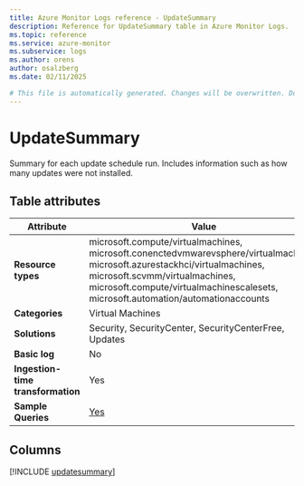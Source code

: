 ```yaml
---
title: Azure Monitor Logs reference - UpdateSummary
description: Reference for UpdateSummary table in Azure Monitor Logs.
ms.topic: reference
ms.service: azure-monitor
ms.subservice: logs
ms.author: orens
author: osalzberg
ms.date: 02/11/2025

# This file is automatically generated. Changes will be overwritten. Do not change this file directly.
---
```


# UpdateSummary

Summary for each update schedule run. Includes information such as how many updates were not installed.


## Table attributes

|Attribute|Value|
|---|---|
|**Resource types**|microsoft.compute/virtualmachines,<br>microsoft.conenctedvmwarevsphere/virtualmachines,<br>microsoft.azurestackhci/virtualmachines,<br>microsoft.scvmm/virtualmachines,<br>microsoft.compute/virtualmachinescalesets,<br>microsoft.automation/automationaccounts|
|**Categories**|Virtual Machines|
|**Solutions**| Security, SecurityCenter, SecurityCenterFree, Updates|
|**Basic log**|No|
|**Ingestion-time transformation**|Yes|
|**Sample Queries**|[Yes](/azure/azure-monitor/reference/queries/updatesummary)|



## Columns
  
[!INCLUDE [updatesummary](~/reusable-content/ce-skilling/azure/includes/azure-monitor/reference/tables/updatesummary-include.md)]
